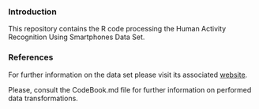 ### Introduction
This repository contains the R code processing the Human Activity Recognition Using Smartphones Data Set.

### References
For further information on the data set please visit its associated [website](http://archive.ics.uci.edu/ml/datasets/Human+Activity+Recognition+Using+Smartphones).

Please, consult the CodeBook.md file for further information on performed data transformations.